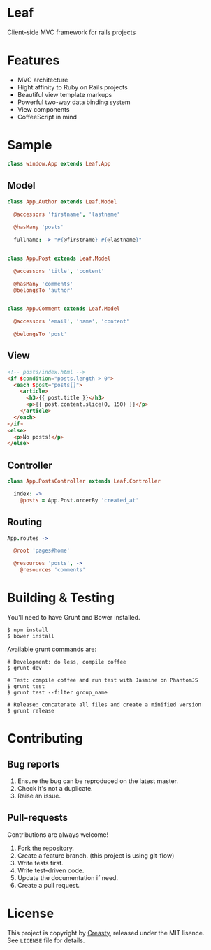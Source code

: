 
Leaf
====

Client-side MVC framework for rails projects




Features
========

- MVC architecture
- Hight affinity to Ruby on Rails projects
- Beautiful view template markups
- Powerful two-way data binding system
- View components
- CoffeeScript in mind




Sample
======

```coffee
class window.App extends Leaf.App
```


Model
-----

```coffee
class App.Author extends Leaf.Model
  
  @accessors 'firstname', 'lastname'

  @hasMany 'posts'

  fullname: -> "#{@firstname} #{@lastname}"


class App.Post extends Leaf.Model

  @accessors 'title', 'content'

  @hasMany 'comments'
  @belongsTo 'author'


class App.Comment extends Leaf.Model

  @accessors 'email', 'name', 'content'

  @belongsTo 'post'

```


View
----

```html
<!-- posts/index.html -->
<if $condition="posts.length > 0">
  <each $post="posts[]">
    <article>
      <h3>{{ post.title }}</h3>
      <p>{{ post.content.slice(0, 150) }}</p>
    </article>
  </each>
</if>
<else>
  <p>No posts!</p>
</else>
```


Controller
----------

```coffee
class App.PostsController extends Leaf.Controller

  index: ->
    @posts = App.Post.orderBy 'created_at'

```


Routing
-------

```coffee
App.routes ->

  @root 'pages#home'

  @resources 'posts', ->
    @resources 'comments'

```




Building & Testing
==================

You'll need to have Grunt and Bower installed.

```shell
$ npm install
$ bower install
```

Available grunt commands are:

```shell
# Development: do less, compile coffee
$ grunt dev

# Test: compile coffee and run test with Jasmine on PhantomJS
$ grunt test
$ grunt test --filter group_name

# Release: concatenate all files and create a minified version
$ grunt release
```




Contributing
============

Bug reports
-----------

1. Ensure the bug can be reproduced on the latest master.
1. Check it's not a duplicate.
1. Raise an issue.


Pull-requests
-------------

Contributions are always welcome!

1. Fork the repository.
1. Create a feature branch. (this project is using git-flow)
1. Write tests first.
1. Write test-driven code.
1. Update the documentation if need.
1. Create a pull request.




License
=======

This project is copyright by [Creasty](http://www.creasty.com), released under the MIT lisence.  
See `LICENSE` file for details.

